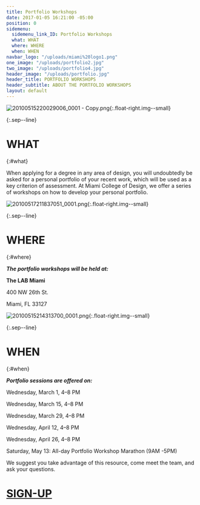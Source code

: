 ```yaml
---
title: Portfolio Workshops
date: 2017-01-05 16:21:00 -05:00
position: 0
sidemenu:
  sidemenu_link_ID: Portfolio Workshops
  what: WHAT
  where: WHERE
  when: WHEN
navbar_logo: "/uploads/miami%20logo1.png"
one_image: "/uploads/portfolio2.jpg"
two_image: "/uploads/portfolio4.jpg"
header_image: "/uploads/portfolio.jpg"
header_title: PORTFOLIO WORKSHOPS
header_subtitle: ABOUT THE PORTFOLIO WORKSHOPS
layout: default
---
```


![20100515220029006_0001 - Copy.png](/uploads/20100515220029006_0001%20-%20Copy.png){:.float-right.img--small}

{:.sep--line}

# WHAT
{:#what}

When applying for a degree in any area of design, you will undoubtedly be asked for a personal portfolio of your recent work, which will be used as a key criterion of assessment. At Miami College of Design, we offer a series of workshops on how to develop your personal portfolio.

![20100517211837051_0001.png](/uploads/20100517211837051_0001.png){:.float-right.img--small}

{:.sep--line}

# WHERE
{:#where}

***The portfolio workshops will be held at:***

**The LAB Miami**

400 NW 26th St.

Miami, FL 33127

![20100515214313700_0001.png](/uploads/20100515214313700_0001.png){:.float-right.img--small}

{:.sep--line}


# WHEN
{:#when}

***Portfolio sessions are offered on:***

Wednesday, March 1, 4–8 PM

Wednesday, March 15, 4–8 PM

Wednesday, March 29, 4–8 PM

Wednesday, April 12, 4–8 PM

Wednesday, April 26, 4–8 PM


Saturday, May 13: All-day Portfolio Workshop Marathon (9AM -5PM)

We suggest you take advantage of this resource, come meet the team, and ask your questions.

# [SIGN-UP](http://twitter.us13.list-manage1.com/subscribe?u=22ea9a71440103660b3899d3f&id=d788a70a98)